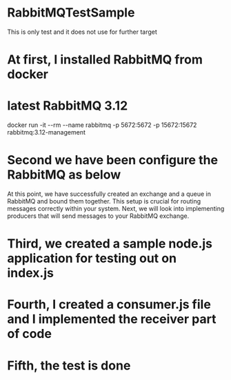 # RabbitMQTestSample
This is only test and it does not use for further target

# At first, I installed RabbitMQ from docker
# latest RabbitMQ 3.12
docker run -it --rm --name rabbitmq -p 5672:5672 -p 15672:15672 rabbitmq:3.12-management
# Second we have been configure the RabbitMQ as below
At this point, we have successfully created an exchange and a queue in RabbitMQ and bound them together. This setup is crucial for routing messages correctly within your system. Next, we will look into implementing producers that will send messages to your RabbitMQ exchange.
# Third, we created a sample node.js application for testing out on index.js
# Fourth, I created a consumer.js file and I implemented the receiver part of code 
# Fifth, the test is done 
